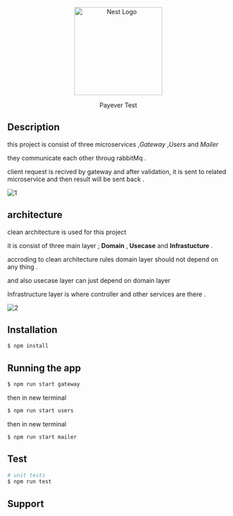 <p align="center">
  <a href="http://nestjs.com/" target="blank"><img src="https://nestjs.com/img/logo-small.svg" width="200" alt="Nest Logo" /></a>
</p>

[circleci-image]: https://img.shields.io/circleci/build/github/nestjs/nest/master?token=abc123def456
[circleci-url]: https://circleci.com/gh/nestjs/nest

  <p align="center">Payever Test</p>
   


## Description

this project is consist of three microservices ,*Gateway* ,*Users* and *Mailer* 

they communicate each other throug rabbitMq .

client request is recived by gateway and after validation, it is sent to related microservice and then result will be sent back .

![1](https://github.com/morteza-mortezai/nestjs-microservice-clean-architecture/assets/75200938/875f23fb-8fef-4e1f-9a5d-546b3af29673)
## architecture
clean architecture is used for this project 

it is consist of three main layer ; **Domain** , **Usecase** and **Infrastucture** .

accroding to clean architecture rules domain layer should not depend on any thing .

and also usecase layer can just depend on domain layer

Infrastructure layer is where controller and other services are there .

![2](https://github.com/morteza-mortezai/nestjs-microservice-clean-architecture/assets/75200938/0c7e56de-9aab-4d77-b15d-821befc1f6d6)

## Installation

```bash
$ npm install
```

## Running the app

```bash
$ npm run start gateway
```
then in new terminal
```bash
$ npm run start users
```
then in new terminal
```bash
$ npm run start mailer
```

## Test

```bash
# unit tests
$ npm run test


```

## Support

